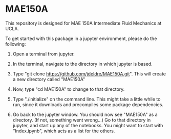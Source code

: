 # MAE150A

This repository is designed for MAE 150A Intermediate Fluid Mechanics at UCLA.

To get started with this package in a jupyter environment, please do the following:

1. Open a terminal from jupyter.

2. In the terminal, navigate to the directory in which jupyter is based.

3. Type "git clone https://github.com/jdeldre/MAE150A.git". This will create a new directory called "MAE150A"

4. Now, type "cd MAE150A" to change to that directory.

5. Type "./initialize" on the command line. This might take a little while to run, since it downloads and precompiles some package dependencies.

6. Go back to the jupyter window. You should now see "MAE150A" as a directory. (If not, something went wrong...) Go to that directory in jupyter, and start up any of the notebooks. You might want to start with "Index.ipynb", which acts as a list for the others.
